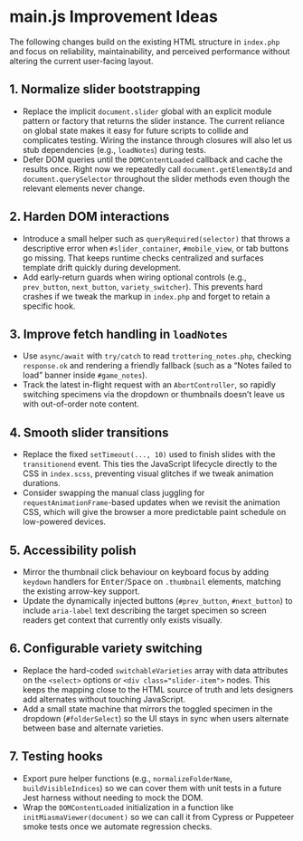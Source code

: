 # main.js Improvement Ideas

The following changes build on the existing HTML structure in `index.php` and focus on reliability, maintainability, and perceived performance without altering the current user-facing layout.

## 1. Normalize slider bootstrapping
* Replace the implicit `document.slider` global with an explicit module pattern or factory that returns the slider instance. The current reliance on global state makes it easy for future scripts to collide and complicates testing. Wiring the instance through closures will also let us stub dependencies (e.g., `loadNotes`) during tests.
* Defer DOM queries until the `DOMContentLoaded` callback and cache the results once. Right now we repeatedly call `document.getElementById` and `document.querySelector` throughout the slider methods even though the relevant elements never change.

## 2. Harden DOM interactions
* Introduce a small helper such as `queryRequired(selector)` that throws a descriptive error when `#slider_container`, `#mobile_view`, or tab buttons go missing. That keeps runtime checks centralized and surfaces template drift quickly during development.
* Add early-return guards when wiring optional controls (e.g., `prev_button`, `next_button`, `variety_switcher`). This prevents hard crashes if we tweak the markup in `index.php` and forget to retain a specific hook.

## 3. Improve fetch handling in `loadNotes`
* Use `async/await` with `try/catch` to read `trottering_notes.php`, checking `response.ok` and rendering a friendly fallback (such as a “Notes failed to load” banner inside `#game_notes`).
* Track the latest in-flight request with an `AbortController`, so rapidly switching specimens via the dropdown or thumbnails doesn’t leave us with out-of-order note content.

## 4. Smooth slider transitions
* Replace the fixed `setTimeout(..., 10)` used to finish slides with the `transitionend` event. This ties the JavaScript lifecycle directly to the CSS in `index.scss`, preventing visual glitches if we tweak animation durations.
* Consider swapping the manual class juggling for `requestAnimationFrame`-based updates when we revisit the animation CSS, which will give the browser a more predictable paint schedule on low-powered devices.

## 5. Accessibility polish
* Mirror the thumbnail click behaviour on keyboard focus by adding `keydown` handlers for <kbd>Enter</kbd>/<kbd>Space</kbd> on `.thumbnail` elements, matching the existing arrow-key support.
* Update the dynamically injected buttons (`#prev_button`, `#next_button`) to include `aria-label` text describing the target specimen so screen readers get context that currently only exists visually.

## 6. Configurable variety switching
* Replace the hard-coded `switchableVarieties` array with data attributes on the `<select>` options or `<div class="slider-item">` nodes. This keeps the mapping close to the HTML source of truth and lets designers add alternates without touching JavaScript.
* Add a small state machine that mirrors the toggled specimen in the dropdown (`#folderSelect`) so the UI stays in sync when users alternate between base and alternate varieties.

## 7. Testing hooks
* Export pure helper functions (e.g., `normalizeFolderName`, `buildVisibleIndices`) so we can cover them with unit tests in a future Jest harness without needing to mock the DOM.
* Wrap the `DOMContentLoaded` initialization in a function like `initMiasmaViewer(document)` so we can call it from Cypress or Puppeteer smoke tests once we automate regression checks.

